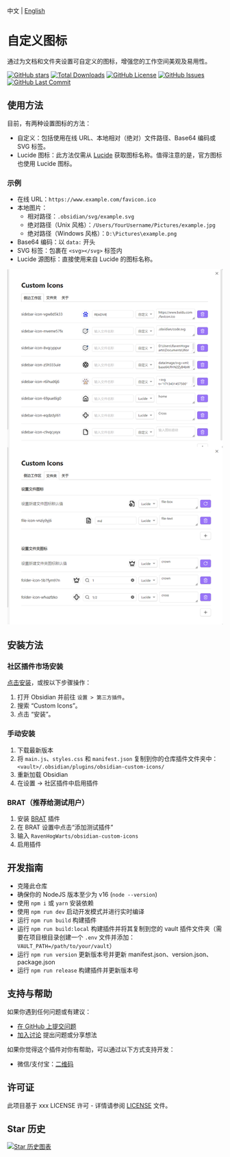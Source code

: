 中文 | [English](./README.md)

# 自定义图标

通过为文档和文件夹设置可自定义的图标，增强您的工作空间美观及易用性。

[![GitHub stars](https://img.shields.io/github/stars/RavenHogWarts/obsidian-custom-icons?style=flat&label=星标)](https://github.com/RavenHogWarts/obsidian-custom-icons/stargazers)
[![Total Downloads](https://img.shields.io/github/downloads/RavenHogWarts/obsidian-custom-icons/total?style=flat&label=总下载量)](https://github.com/RavenHogWarts/obsidian-custom-icons/releases)
[![GitHub License](https://img.shields.io/github/license/RavenHogWarts/obsidian-custom-icons?style=flat&label=许可证)](https://github.com/RavenHogWarts/obsidian-custom-icons/blob/master/LICENSE)
[![GitHub Issues](https://img.shields.io/github/issues/RavenHogWarts/obsidian-custom-icons?style=flat&label=问题)](https://github.com/RavenHogWarts/obsidian-custom-icons/issues)
[![GitHub Last Commit](https://img.shields.io/github/last-commit/RavenHogWarts/obsidian-custom-icons?style=flat&label=最后提交)](https://github.com/RavenHogWarts/obsidian-custom-icons/commits/master)

## 使用方法

目前，有两种设置图标的方法：
- 自定义：包括使用在线 URL、本地相对（绝对）文件路径、Base64 编码或 SVG 标签。
- Lucide 图标：此方法仅需从 [Lucide](https://lucide.dev/icons/) 获取图标名称。值得注意的是，官方图标也使用 Lucide 图标。

### 示例

- 在线 URL：`https://www.example.com/favicon.ico`
- 本地图片：
  - 相对路径：`.obsidian/svg/example.svg`
  - 绝对路径（Unix 风格）：`/Users/YourUsername/Pictures/example.jpg`
  - 绝对路径（Windows 风格）：`D:\Pictures\example.png`
- Base64 编码：以 `data:` 开头
- SVG 标签：包裹在 `<svg></svg>` 标签内
- Lucide 源图标：直接使用来自 Lucide 的图标名称。

![使用方法](attachment/Usage_CN.png)

## 安装方法
### 社区插件市场安装

[点击安装](obsidian://show-plugin?id=custom-sidebar-icons)，或按以下步骤操作：

1. 打开 Obsidian 并前往 `设置 > 第三方插件`。
2. 搜索 “Custom Icons”。
3. 点击 “安装”。

### 手动安装

1. 下载最新版本
2. 将 `main.js`、`styles.css` 和 `manifest.json` 复制到你的仓库插件文件夹中：`<vault>/.obsidian/plugins/obsidian-custom-icons/`
3. 重新加载 Obsidian
4. 在设置 → 社区插件中启用插件

### BRAT（推荐给测试用户）

1. 安装 [BRAT](https://github.com/TfTHacker/obsidian42-brat) 插件
2. 在 BRAT 设置中点击“添加测试插件”
3. 输入 `RavenHogWarts/obsidian-custom-icons`
4. 启用插件

## 开发指南

- 克隆此仓库
- 确保你的 NodeJS 版本至少为 v16 (`node --version`)
- 使用 `npm i` 或 `yarn` 安装依赖
- 使用 `npm run dev` 启动开发模式并进行实时编译
- 运行 `npm run build` 构建插件
- 运行 `npm run build:local` 构建插件并将其复制到您的 vault 插件文件夹（需要在项目根目录创建一个 `.env` 文件并添加：`VAULT_PATH=/path/to/your/vault`）
- 运行 `npm run version` 更新版本号并更新 manifest.json、version.json、package.json
- 运行 `npm run release` 构建插件并更新版本号

## 支持与帮助

如果你遇到任何问题或有建议：
- [在 GitHub 上提交问题](https://github.com/RavenHogWarts/obsidian-custom-icons/issues)
- [加入讨论](https://github.com/RavenHogWarts/obsidian-custom-icons/discussions) 提出问题或分享想法

如果你觉得这个插件对你有帮助，可以通过以下方式支持开发：
- 微信/支付宝：[二维码](https://s2.loli.net/2024/05/06/lWBj3ObszUXSV2f.png)

## 许可证

此项目基于 xxx LICENSE 许可 - 详情请参阅 [LICENSE](LICENSE) 文件。

## Star 历史

[![Star 历史图表](https://api.star-history.com/svg?repos=RavenHogWarts/obsidian-custom-icons&type=Timeline)](https://www.star-history.com/#RavenHogWarts/obsidian-custom-icons&Timeline)